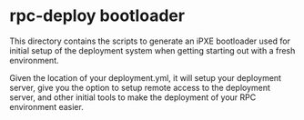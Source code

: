 # rpc-deploy bootloader

This directory contains the scripts to generate an iPXE bootloader
used for initial setup of the deployment system when getting
starting out with a fresh environment.

Given the location of your deployment.yml, it will setup your deployment
server, give you the option to setup remote access to the deployment
server, and other initial tools to make the deployment of your RPC
environment easier.
